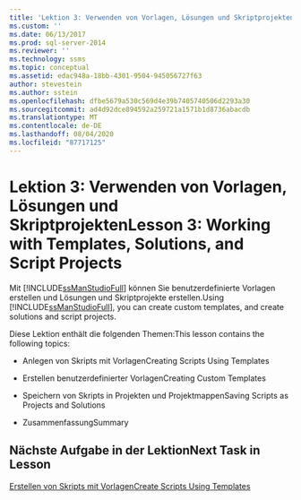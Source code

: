 ```yaml
---
title: 'Lektion 3: Verwenden von Vorlagen, Lösungen und Skriptprojekten | Microsoft-Dokumentation'
ms.custom: ''
ms.date: 06/13/2017
ms.prod: sql-server-2014
ms.reviewer: ''
ms.technology: ssms
ms.topic: conceptual
ms.assetid: edac948a-18bb-4301-9504-945056727f63
author: stevestein
ms.author: sstein
ms.openlocfilehash: dfbe5679a530c569d4e39b7405740506d2293a30
ms.sourcegitcommit: ad4d92dce894592a259721a1571b1d8736abacdb
ms.translationtype: MT
ms.contentlocale: de-DE
ms.lasthandoff: 08/04/2020
ms.locfileid: "87717125"
---
```

# <a name="lesson-3-working-with-templates-solutions-and-script-projects"></a><span data-ttu-id="e5511-102">Lektion 3: Verwenden von Vorlagen, Lösungen und Skriptprojekten</span><span class="sxs-lookup"><span data-stu-id="e5511-102">Lesson 3: Working with Templates, Solutions, and Script Projects</span></span>
  <span data-ttu-id="e5511-103">Mit [!INCLUDE[ssManStudioFull](../../includes/ssmanstudiofull-md.md)] können Sie benutzerdefinierte Vorlagen erstellen und Lösungen und Skriptprojekte erstellen.</span><span class="sxs-lookup"><span data-stu-id="e5511-103">Using [!INCLUDE[ssManStudioFull](../../includes/ssmanstudiofull-md.md)], you can create custom templates, and create solutions and script projects.</span></span>  
  
 <span data-ttu-id="e5511-104">Diese Lektion enthält die folgenden Themen:</span><span class="sxs-lookup"><span data-stu-id="e5511-104">This lesson contains the following topics:</span></span>  
  
-   <span data-ttu-id="e5511-105">Anlegen von Skripts mit Vorlagen</span><span class="sxs-lookup"><span data-stu-id="e5511-105">Creating Scripts Using Templates</span></span>  
  
-   <span data-ttu-id="e5511-106">Erstellen benutzerdefinierter Vorlagen</span><span class="sxs-lookup"><span data-stu-id="e5511-106">Creating Custom Templates</span></span>  
  
-   <span data-ttu-id="e5511-107">Speichern von Skripts in Projekten und Projektmappen</span><span class="sxs-lookup"><span data-stu-id="e5511-107">Saving Scripts as Projects and Solutions</span></span>  
  
-   <span data-ttu-id="e5511-108">Zusammenfassung</span><span class="sxs-lookup"><span data-stu-id="e5511-108">Summary</span></span>  
  
## <a name="next-task-in-lesson"></a><span data-ttu-id="e5511-109">Nächste Aufgabe in der Lektion</span><span class="sxs-lookup"><span data-stu-id="e5511-109">Next Task in Lesson</span></span>  
 [<span data-ttu-id="e5511-110">Erstellen von Skripts mit Vorlagen</span><span class="sxs-lookup"><span data-stu-id="e5511-110">Create Scripts Using Templates</span></span>](lesson-3-1-create-scripts-using-templates.md)  
  
  
